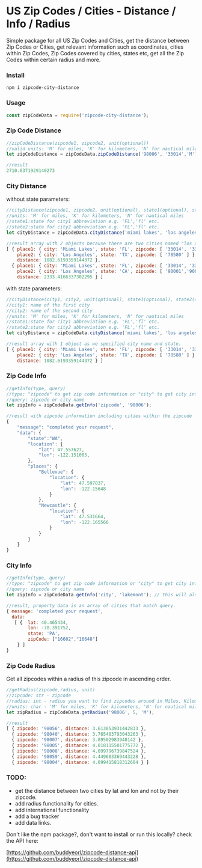 # US Zip Codes / Cities - Distance / Info / Radius

Simple package for all US Zip Codes and Cities, get the distance between Zip Codes or Cities, get relevant information such as coordinates, cities within Zip Codes, Zip Codes covered by cities, states etc, get all the Zip Codes within certain radius and more.

### Install

```
npm i zipcode-city-distance
```

### Usage

```javascript
const zipCodeData = require('zipcode-city-distance');
```

### Zip Code Distance

```javascript
//zipCodeDistance(zipcode1, zipcode2, unit(optional))
//valid units: 'M' for miles, 'K' for kilometers, 'N' for nautical miles
let zipCodeDistance = zipCodeData.zipCodeDistance('98006', '33014','M');
```

```javascript
//result
2710.6371929140273
```

### City Distance

without state parameters:

```javascript
//cityDistance(zipcode1, zipcode2, unit(optional), state1(optional), state2(optional)) 
//units: 'M' for miles, 'K' for kilometers, 'N' for nautical miles
//state1:state for city1 abbreviation e.g. 'FL','fl' etc. 
//state2:state for city2 abbreviation e.g. 'FL','fl' etc. 
let cityDistance = zipCodeData.cityDistance('miami lakes', 'los angeles', 'M'); //distance between Miami Lakes  and Los Angeles 
```

```javascript
//result array with 2 objects because there are two cities named "los angeles" one in Texas and one in California.
[ { place1: { city: 'Miami Lakes', state: 'FL', zipcode: [ '33014', '33016', '33018' ] },
    place2: { city: 'Los Angeles', state: 'TX', zipcode: [ '78580' ] },
    distance: 1082.6193359144372 },
  { place1: { city: 'Miami Lakes', state: 'FL', zipcode: [ '33014', '33016', '33018' ] },
    place2: { city: 'Los Angeles', state: 'CA', zipcode: [ '90001','90002', ... more zipcodes here ... ,'91607','91608'] }, //total 133 zipcodes for Los Angeles, CA
    distance: 2333.4166337302295 } ]
```

with state parameters:

```javascript
//cityDistance(city1, city2, unit(optional), state1(optional), state2(optional)) 
//city1: name of the first city
//city2: name of the second city
//units: 'M' for miles, 'K' for kilometers, 'N' for nautical miles
//state1:state for city1 abbreviation e.g. 'FL','fl' etc. 
//state2:state for city2 abbreviation e.g. 'FL','fl' etc. 
let cityDistance = zipCodeData.cityDistance('miami lakes', 'los angeles', 'M', 'FL', 'TX'); //distance between Miami Lakes, FL and Los Angeles, TX
```

```javascript
//result array with 1 object as we specified city name and state.
[ { place1: { city: 'Miami Lakes', state: 'FL', zipcode: [ '33014', '33016', '33018' ] },
    place2: { city: 'Los Angeles', state: 'TX', zipcode: [ '78580' ] },
    distance: 1082.6193359144372 } ]
```

### Zip Code Info

```javascript
//getInfo(type, query)
//type: "zipcode" to get zip code information or "city" to get city information
//query: zipcode or city name
let zipInfo = zipCodeData.getInfo('zipcode', '98006');
```

```javascript
//result with zipcode information including cities within the zipcode
{
    "message": "completed your request",
    "data": {
        "state":"WA",
        "location": {
            "lat": 47.557627,
            "lon": -122.151005,
        },
        "places": {
            "Bellevue": {
                "location": {
                    "lat": 47.597837,
                    "lon": -122.15648
                }
            },
            "Newcastle": {
                "location": {
                    "lat": 47.531664,
                    "lon": -122.165566
                }
            }
        }
    }
}
```

### City Info

```javascript
//getInfo(type, query)
//type: "zipcode" to get zip code information or "city" to get city information
//query: zipcode or city name
let zipInfo = zipCodeData.getInfo('city', 'lakemont'); // this will also handle cities with same name in different state, like Miami which exists in FL, MO,OK,TX etc
```

```javascript
//result, property data is an array of cities that match query.
{ message: 'completed your request',
  data:
   [ {  lat: 40.465434, 
        lon: -78.391752, 
        state: 'PA', 
        zipCode: ["16602","16648"] 
    } ] 
}
```


### Zip Code Radius

Get all zipcodes within a radius of this zipcode in ascending order.

```javascript
//getRadius(zipcode,radius, unit)
//zipcode: str - zipcode
//radius: int - radius you want to find zipcodes around in Miles, Kilometer or Nautical Mile
//units: char - 'M' for miles, 'K' for kilometers, 'N' for nautical miles
let zipRadius = zipCodeData.getRadius('98006', 5, 'M');
```

```javascript
//result
[ { zipcode: '98056', distance: 3.613853931442833 },
  { zipcode: '98040', distance: 3.765403793043263 },
  { zipcode: '98007', distance: 3.89502983948142 },
  { zipcode: '98005', distance: 4.018115501775772 },
  { zipcode: '98008', distance: 4.099796739847524 },
  { zipcode: '98059', distance: 4.449603369443228 },
  { zipcode: '98004', distance: 4.899415818312604 } ]
```

### TODO:
* get the distance between two cities by lat and lon and not by their zipcode.
* add radius functionality for cities.
* add international functionality
* add a bug tracker
* add data links.

Don't like the npm package?, don't want to install or run this locally? check the API here:

[https://github.com/buddyeorl/zipcode-distance-api](https://github.com/buddyeorl/zipcode-distance-api)


